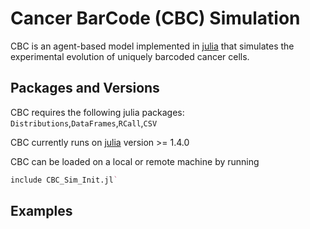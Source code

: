 # Cancer BarCode (CBC) Simulation 

CBC is an agent-based model implemented in [julia](https://julialang.org/) that simulates the experimental evolution of uniquely barcoded cancer cells. 

## Packages and Versions

CBC requires the following julia packages: 
`Distributions`,`DataFrames`,`RCall`,`CSV`

CBC currently runs on [julia](https://julialang.org/) version >= 1.4.0

CBC can be loaded on a local or remote machine by running 
```julia
include CBC_Sim_Init.jl`
```

## Examples


